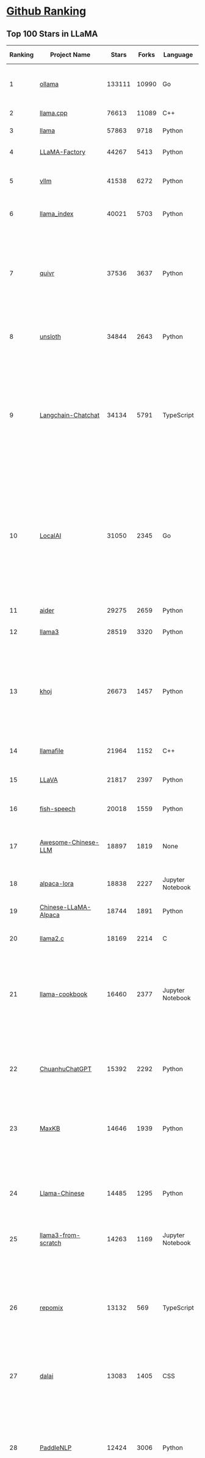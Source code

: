 [Github Ranking](../README.md)
==========

## Top 100 Stars in LLaMA

| Ranking | Project Name | Stars | Forks | Language | Open Issues | Description | Last Commit |
| ------- | ------------ | ----- | ----- | -------- | ----------- | ----------- | ----------- |
| 1 | [ollama](https://github.com/ollama/ollama) | 133111 | 10990 | Go | 1449 | Get up and running with Llama 3.3, DeepSeek-R1, Phi-4, Gemma 3, and other large language models. | 2025-03-15T19:09:04Z |
| 2 | [llama.cpp](https://github.com/ggml-org/llama.cpp) | 76613 | 11089 | C++ | 354 | LLM inference in C/C++ | 2025-03-15T17:22:48Z |
| 3 | [llama](https://github.com/meta-llama/llama) | 57863 | 9718 | Python | 423 | Inference code for Llama models | 2025-01-26T21:42:26Z |
| 4 | [LLaMA-Factory](https://github.com/hiyouga/LLaMA-Factory) | 44267 | 5413 | Python | 352 | Unified Efficient Fine-Tuning of 100+ LLMs & VLMs (ACL 2024) | 2025-03-15T12:55:25Z |
| 5 | [vllm](https://github.com/vllm-project/vllm) | 41538 | 6272 | Python | 1427 | A high-throughput and memory-efficient inference and serving engine for LLMs | 2025-03-16T03:26:19Z |
| 6 | [llama_index](https://github.com/run-llama/llama_index) | 40021 | 5703 | Python | 697 | LlamaIndex is the leading framework for building LLM-powered agents over your data. | 2025-03-14T22:35:33Z |
| 7 | [quivr](https://github.com/QuivrHQ/quivr) | 37536 | 3637 | Python | 25 | Opiniated RAG for integrating GenAI in your apps 🧠   Focus on your product rather than the RAG. Easy integration in existing products with customisation!  Any LLM: GPT4, Groq, Llama. Any Vectorstore: PGVector, Faiss. Any Files. Anyway you want.  | 2025-03-14T15:10:35Z |
| 8 | [unsloth](https://github.com/unslothai/unsloth) | 34844 | 2643 | Python | 849 | Finetune Llama 3.3, DeepSeek-R1, Gemma 3 & Reasoning LLMs 2x faster with 70% less memory! 🦥 | 2025-03-16T02:40:04Z |
| 9 | [Langchain-Chatchat](https://github.com/chatchat-space/Langchain-Chatchat) | 34134 | 5791 | TypeScript | 191 | Langchain-Chatchat（原Langchain-ChatGLM）基于 Langchain 与 ChatGLM, Qwen 与 Llama 等语言模型的 RAG 与 Agent 应用 \| Langchain-Chatchat (formerly langchain-ChatGLM), local knowledge based LLM (like ChatGLM, Qwen and Llama) RAG and Agent app with langchain  | 2024-11-29T05:06:44Z |
| 10 | [LocalAI](https://github.com/mudler/LocalAI) | 31050 | 2345 | Go | 412 | :robot: The free, Open Source alternative to OpenAI, Claude and others. Self-hosted and local-first. Drop-in replacement for OpenAI,  running on consumer-grade hardware. No GPU required. Runs gguf, transformers, diffusers and many more models architectures. Features: Generate Text, Audio, Video, Images, Voice Cloning, Distributed, P2P inference | 2025-03-15T21:43:48Z |
| 11 | [aider](https://github.com/Aider-AI/aider) | 29275 | 2659 | Python | 606 | aider is AI pair programming in your terminal | 2025-03-15T02:43:45Z |
| 12 | [llama3](https://github.com/meta-llama/llama3) | 28519 | 3320 | Python | 167 | The official Meta Llama 3 GitHub site | 2025-01-26T21:39:06Z |
| 13 | [khoj](https://github.com/khoj-ai/khoj) | 26673 | 1457 | Python | 69 | Your AI second brain. Self-hostable. Get answers from the web or your docs. Build custom agents, schedule automations, do deep research. Turn any online or local LLM into your personal, autonomous AI (gpt, claude, gemini, llama, qwen, mistral). Get started - free. | 2025-03-13T20:44:12Z |
| 14 | [llamafile](https://github.com/Mozilla-Ocho/llamafile) | 21964 | 1152 | C++ | 143 | Distribute and run LLMs with a single file. | 2025-03-14T20:33:27Z |
| 15 | [LLaVA](https://github.com/haotian-liu/LLaVA) | 21817 | 2397 | Python | 1052 | [NeurIPS'23 Oral] Visual Instruction Tuning (LLaVA) built towards GPT-4V level capabilities and beyond. | 2024-08-12T09:52:38Z |
| 16 | [fish-speech](https://github.com/fishaudio/fish-speech) | 20018 | 1559 | Python | 44 | SOTA Open Source TTS | 2025-03-03T18:44:04Z |
| 17 | [Awesome-Chinese-LLM](https://github.com/HqWu-HITCS/Awesome-Chinese-LLM) | 18897 | 1819 | None | 5 | 整理开源的中文大语言模型，以规模较小、可私有化部署、训练成本较低的模型为主，包括底座模型，垂直领域微调及应用，数据集与教程等。 | 2024-09-19T11:06:18Z |
| 18 | [alpaca-lora](https://github.com/tloen/alpaca-lora) | 18838 | 2227 | Jupyter Notebook | 333 | Instruct-tune LLaMA on consumer hardware | 2024-07-29T13:37:49Z |
| 19 | [Chinese-LLaMA-Alpaca](https://github.com/ymcui/Chinese-LLaMA-Alpaca) | 18744 | 1891 | Python | 1 | 中文LLaMA&Alpaca大语言模型+本地CPU/GPU训练部署 (Chinese LLaMA & Alpaca LLMs) | 2024-04-30T04:28:38Z |
| 20 | [llama2.c](https://github.com/karpathy/llama2.c) | 18169 | 2214 | C | 122 | Inference Llama 2 in one file of pure C | 2024-08-06T09:44:40Z |
| 21 | [llama-cookbook](https://github.com/meta-llama/llama-cookbook) | 16460 | 2377 | Jupyter Notebook | 14 | Welcome to the Llama Cookbook! This is your go to guide for Building with Llama: Getting started with Inference, Fine-Tuning, RAG. We also show you how to solve end to end problems using Llama model family and using them on various provider services   | 2025-03-11T21:47:13Z |
| 22 | [ChuanhuChatGPT](https://github.com/GaiZhenbiao/ChuanhuChatGPT) | 15392 | 2292 | Python | 122 | GUI for ChatGPT API and many LLMs. Supports agents, file-based QA, GPT finetuning and query with web search. All with a neat UI. | 2025-03-13T09:36:38Z |
| 23 | [MaxKB](https://github.com/1Panel-dev/MaxKB) | 14646 | 1939 | Python | 108 | 💬 Ready-to-use & flexible RAG Chatbot, supporting mainstream large language models (LLMs) such as DeepSeek-R1, Llama 3.3, Qwen2, OpenAI and more. | 2025-03-14T11:06:05Z |
| 24 | [Llama-Chinese](https://github.com/LlamaFamily/Llama-Chinese) | 14485 | 1295 | Python | 196 | Llama中文社区，Llama3在线体验和微调模型已开放，实时汇总最新Llama3学习资料，已将所有代码更新适配Llama3，构建最好的中文Llama大模型，完全开源可商用 | 2024-09-05T13:50:43Z |
| 25 | [llama3-from-scratch](https://github.com/naklecha/llama3-from-scratch) | 14263 | 1169 | Jupyter Notebook | 13 | llama3 implementation one matrix multiplication at a time | 2024-05-23T14:34:05Z |
| 26 | [repomix](https://github.com/yamadashy/repomix) | 13132 | 569 | TypeScript | 55 | 📦 Repomix (formerly Repopack) is a powerful tool that packs your entire repository into a single, AI-friendly file. Perfect for when you need to feed your codebase to Large Language Models (LLMs) or other AI tools like Claude, ChatGPT, DeepSeek, Perplexity, Gemini, Gemma, Llama, Grok, and more. | 2025-03-15T16:38:19Z |
| 27 | [dalai](https://github.com/cocktailpeanut/dalai) | 13083 | 1405 | CSS | 293 | The simplest way to run LLaMA on your local machine | 2024-06-18T20:29:46Z |
| 28 | [PaddleNLP](https://github.com/PaddlePaddle/PaddleNLP) | 12424 | 3006 | Python | 316 | 👑 Easy-to-use and powerful NLP and LLM library with 🤗 Awesome model zoo, supporting wide-range of NLP tasks from research to industrial applications, including 🗂Text Classification,  🔍 Neural Search, ❓ Question Answering, ℹ️ Information Extraction, 📄 Document Intelligence, 💌 Sentiment Analysis etc.  | 2025-03-15T09:23:33Z |
| 29 | [sglang](https://github.com/sgl-project/sglang) | 11968 | 1256 | Python | 386 | SGLang is a fast serving framework for large language models and vision language models. | 2025-03-15T23:40:18Z |
| 30 | [h2ogpt](https://github.com/h2oai/h2ogpt) | 11720 | 1286 | Python | 284 | Private chat with local GPT with document, images, video, etc. 100% private, Apache 2.0. Supports oLLaMa, Mixtral, llama.cpp, and more. Demo: https://gpt.h2o.ai/ https://gpt-docs.h2o.ai/ | 2025-03-11T08:25:04Z |
| 31 | [ludwig](https://github.com/ludwig-ai/ludwig) | 11370 | 1201 | Python | 38 | Low-code framework for building custom LLMs, neural networks, and other AI models | 2025-03-03T20:40:07Z |
| 32 | [OpenLLM](https://github.com/bentoml/OpenLLM) | 10967 | 695 | Python | 0 | Run any open-source LLMs, such as DeepSeek and Llama, as OpenAI compatible API endpoint in the cloud. | 2025-03-12T13:59:30Z |
| 33 | [llama-gpt](https://github.com/getumbrel/llama-gpt) | 10946 | 718 | TypeScript | 84 | A self-hosted, offline, ChatGPT-like chatbot. Powered by Llama 2. 100% private, with no data leaving your device. New: Code Llama support! | 2024-04-23T18:56:06Z |
| 34 | [shell_gpt](https://github.com/TheR1D/shell_gpt) | 10528 | 830 | Python | 84 | A command-line productivity tool powered by AI large language models like GPT-4, will help you accomplish your tasks faster and more efficiently. | 2025-02-17T04:11:14Z |
| 35 | [mastra](https://github.com/mastra-ai/mastra) | 10427 | 457 | TypeScript | 53 | The TypeScript AI agent framework. ⚡ Assistants, RAG, observability. Supports any LLM: GPT-4, Claude, Gemini, Llama. | 2025-03-16T03:25:33Z |
| 36 | [petals](https://github.com/bigscience-workshop/petals) | 9501 | 543 | Python | 90 | 🌸 Run LLMs at home, BitTorrent-style. Fine-tuning and inference up to 10x faster than offloading | 2024-09-07T11:54:28Z |
| 37 | [llama-cpp-python](https://github.com/abetlen/llama-cpp-python) | 8820 | 1083 | Python | 524 | Python bindings for llama.cpp | 2025-03-12T09:30:40Z |
| 38 | [TinyLlama](https://github.com/jzhang38/TinyLlama) | 8302 | 515 | Python | 43 | The TinyLlama project is an open endeavor to pretrain a 1.1B Llama model on 3 trillion tokens. | 2024-05-03T20:21:20Z |
| 39 | [PowerInfer](https://github.com/SJTU-IPADS/PowerInfer) | 8148 | 426 | C++ | 105 | High-speed Large Language Model Serving for Local Deployment | 2025-02-19T08:15:55Z |
| 40 | [BELLE](https://github.com/LianjiaTech/BELLE) | 8076 | 766 | HTML | 104 | BELLE: Be Everyone's Large Language model Engine（开源中文对话大模型） | 2024-10-16T11:38:59Z |
| 41 | [bisheng](https://github.com/dataelement/bisheng) | 7840 | 1318 | Python | 80 | BISHENG is an open LLM devops platform for next generation Enterprise AI applications. Powerful and comprehensive features include: GenAI workflow, RAG, Agent, Unified model management, Evaluation, SFT, Dataset Management, Enterprise-level System Management, Observability and more. | 2025-03-15T17:07:16Z |
| 42 | [reor](https://github.com/reorproject/reor) | 7737 | 464 | TypeScript | 108 | Private & local AI personal knowledge management app for high entropy people. | 2025-03-01T17:29:48Z |
| 43 | [ipex-llm](https://github.com/intel/ipex-llm) | 7514 | 1328 | Python | 1086 | Accelerate local LLM inference and finetuning (LLaMA, Mistral, ChatGLM, Qwen, DeepSeek, Mixtral, Gemma, Phi, MiniCPM, Qwen-VL, MiniCPM-V, etc.) on Intel XPU (e.g., local PC with iGPU and NPU, discrete GPU such as Arc, Flex and Max); seamlessly integrate with llama.cpp, Ollama, HuggingFace, LangChain, LlamaIndex, vLLM, DeepSpeed, Axolotl, etc. | 2025-03-14T11:04:10Z |
| 44 | [llama-stack](https://github.com/meta-llama/llama-stack) | 7481 | 929 | Python | 154 | Composable building blocks to build Llama Apps | 2025-03-16T00:36:41Z |
| 45 | [open_llama](https://github.com/openlm-research/open_llama) | 7456 | 395 | None | 36 | OpenLLaMA, a permissively licensed open source reproduction of Meta AI’s LLaMA 7B trained on the RedPajama dataset | 2023-07-16T13:42:13Z |
| 46 | [GPTCache](https://github.com/zilliztech/GPTCache) | 7456 | 530 | Python | 71 | Semantic cache for LLMs. Fully integrated with LangChain and llama_index.  | 2024-09-18T02:05:21Z |
| 47 | [Chinese-LLaMA-Alpaca-2](https://github.com/ymcui/Chinese-LLaMA-Alpaca-2) | 7160 | 575 | Python | 1 | 中文LLaMA-2 & Alpaca-2大模型二期项目 + 64K超长上下文模型 (Chinese LLaMA-2 & Alpaca-2 LLMs with 64K long context models) | 2024-09-23T02:52:19Z |
| 48 | [inference](https://github.com/xorbitsai/inference) | 7020 | 574 | Python | 180 | Replace OpenAI GPT with another LLM in your app by changing a single line of code. Xinference gives you the freedom to use any LLM you need. With Xinference, you're empowered to run inference with any open-source language models, speech recognition models, and multimodal models, whether in the cloud, on-premises, or even on your laptop. | 2025-03-14T06:50:46Z |
| 49 | [langchain4j](https://github.com/langchain4j/langchain4j) | 6395 | 1211 | Java | 371 | Java version of LangChain | 2025-03-14T14:46:51Z |
| 50 | [k8sgpt](https://github.com/k8sgpt-ai/k8sgpt) | 6347 | 759 | Go | 71 | Giving Kubernetes Superpowers to everyone | 2025-03-15T18:05:33Z |
| 51 | [ms-swift](https://github.com/modelscope/ms-swift) | 6274 | 538 | Python | 432 | Use PEFT or Full-parameter to finetune 450+ LLMs (Qwen2.5, InternLM3, GLM4, Llama3.3, Mistral, Yi1.5, Baichuan2, DeepSeek-R1, ...) and 150+ MLLMs (Qwen2.5-VL, Qwen2-Audio, Llama3.2-Vision, Llava, InternVL2.5, MiniCPM-V-2.6, GLM4v, Xcomposer2.5, Yi-VL, DeepSeek-VL2, Phi3.5-Vision, GOT-OCR2, ...). | 2025-03-16T02:43:22Z |
| 52 | [Firefly](https://github.com/yangjianxin1/Firefly) | 6256 | 563 | Python | 204 | Firefly: 大模型训练工具，支持训练Qwen2.5、Qwen2、Yi1.5、Phi-3、Llama3、Gemma、MiniCPM、Yi、Deepseek、Orion、Xverse、Mixtral-8x7B、Zephyr、Mistral、Baichuan2、Llma2、Llama、Qwen、Baichuan、ChatGLM2、InternLM、Ziya2、Vicuna、Bloom等大模型 | 2024-10-24T02:27:42Z |
| 53 | [AstrBot](https://github.com/Soulter/AstrBot) | 6097 | 366 | Python | 159 | ✨ 易上手的多平台 LLM 聊天机器人及开发框架 ✨ 平台支持 QQ、QQ频道、Telegram、微信、企微、飞书 \| OpenAI、DeepSeek、Gemini、硅基流动、月之暗面、Ollama、OneAPI、Dify 等。附带 WebUI。 | 2025-03-15T06:25:16Z |
| 54 | [lit-llama](https://github.com/Lightning-AI/lit-llama) | 6040 | 520 | Python | 109 | Implementation of the LLaMA language model based on nanoGPT. Supports flash attention, Int8 and GPTQ 4bit quantization, LoRA and LLaMA-Adapter fine-tuning, pre-training. Apache 2.0-licensed. | 2024-09-06T11:38:12Z |
| 55 | [LaWGPT](https://github.com/pengxiao-song/LaWGPT) | 5936 | 549 | Python | 86 |  🎉 Repo for LaWGPT, Chinese-Llama tuned with Chinese Legal knowledge. 基于中文法律知识的大语言模型 | 2024-06-11T07:20:19Z |
| 56 | [llama-models](https://github.com/meta-llama/llama-models) | 5912 | 1008 | Python | 87 | Utilities intended for use with Llama models. | 2025-03-01T18:35:13Z |
| 57 | [lmdeploy](https://github.com/InternLM/lmdeploy) | 5849 | 508 | Python | 375 | LMDeploy is a toolkit for compressing, deploying, and serving LLMs. | 2025-03-14T13:39:07Z |
| 58 | [promptfoo](https://github.com/promptfoo/promptfoo) | 5841 | 479 | TypeScript | 153 | Test your prompts, agents, and RAGs. Red teaming, pentesting, and vulnerability scanning for LLMs. Compare performance of GPT, Claude, Gemini, Llama, and more. Simple declarative configs with command line and CI/CD integration. | 2025-03-16T03:36:17Z |
| 59 | [LLaMA-Adapter](https://github.com/OpenGVLab/LLaMA-Adapter) | 5829 | 379 | Python | 106 | [ICLR 2024] Fine-tuning LLaMA to follow Instructions within 1 Hour and 1.2M Parameters | 2024-03-14T08:12:53Z |
| 60 | [airllm](https://github.com/lyogavin/airllm) | 5738 | 456 | Jupyter Notebook | 110 | AirLLM 70B inference with single 4GB GPU | 2024-11-24T23:32:29Z |
| 61 | [serge](https://github.com/serge-chat/serge) | 5706 | 403 | Svelte | 18 | A web interface for chatting with Alpaca through llama.cpp. Fully dockerized, with an easy to use API. | 2025-03-15T06:55:41Z |
| 62 | [Baichuan-7B](https://github.com/baichuan-inc/Baichuan-7B) | 5690 | 510 | Python | 85 | A large-scale 7B pretraining language model developed by BaiChuan-Inc. | 2024-07-18T14:23:01Z |
| 63 | [llamacoder](https://github.com/Nutlope/llamacoder) | 5683 | 1225 | TypeScript | 37 | Open source Claude Artifacts – built with Llama 3.1 405B | 2025-01-22T11:28:23Z |
| 64 | [mergekit](https://github.com/arcee-ai/mergekit) | 5413 | 512 | Python | 193 | Tools for merging pretrained large language models. | 2025-03-14T05:41:46Z |
| 65 | [llama-fs](https://github.com/iyaja/llama-fs) | 5193 | 327 | TypeScript | 44 | A self-organizing file system with llama 3 | 2025-02-18T01:58:14Z |
| 66 | [enchanted](https://github.com/gluonfield/enchanted) | 5031 | 320 | Swift | 88 | Enchanted is iOS and macOS app for chatting with private self hosted language models such as Llama2, Mistral or Vicuna using Ollama. | 2025-01-27T21:47:06Z |
| 67 | [llm-answer-engine](https://github.com/developersdigest/llm-answer-engine) | 4869 | 767 | TypeScript | 25 | Build a Perplexity-Inspired Answer Engine Using Next.js, Groq, Llama-3, Langchain, OpenAI, Upstash, Brave & Serper | 2024-09-28T16:41:53Z |
| 68 | [Huatuo-Llama-Med-Chinese](https://github.com/SCIR-HI/Huatuo-Llama-Med-Chinese) | 4704 | 475 | Python | 26 | Repo for BenTsao [original name: HuaTuo (华驼)], Instruction-tuning Large Language Models with Chinese Medical Knowledge. 本草（原名：华驼）模型仓库，基于中文医学知识的大语言模型指令微调 | 2025-02-21T02:04:37Z |
| 69 | [Liger-Kernel](https://github.com/linkedin/Liger-Kernel) | 4649 | 282 | Python | 51 | Efficient Triton Kernels for LLM Training | 2025-03-15T17:53:47Z |
| 70 | [llm-scraper](https://github.com/mishushakov/llm-scraper) | 4604 | 266 | TypeScript | 11 | Turn any webpage into structured data using LLMs | 2024-08-30T17:36:16Z |
| 71 | [YuE](https://github.com/multimodal-art-projection/YuE) | 4444 | 487 | Python | 47 | YuE: Open Full-song Music Generation Foundation Model, something similar to Suno.ai but open | 2025-03-12T06:54:41Z |
| 72 | [GPT-4-LLM](https://github.com/Instruction-Tuning-with-GPT-4/GPT-4-LLM) | 4279 | 304 | HTML | 13 | Instruction Tuning with GPT-4 | 2023-06-11T13:40:30Z |
| 73 | [h2o-llmstudio](https://github.com/h2oai/h2o-llmstudio) | 4221 | 442 | Python | 36 | H2O LLM Studio - a framework and no-code GUI for fine-tuning LLMs. Documentation: https://docs.h2o.ai/h2o-llmstudio/ | 2025-03-07T08:32:53Z |
| 74 | [g1](https://github.com/bklieger-groq/g1) | 4194 | 378 | Python | 1 | g1: Using Llama-3.1 70b on Groq to create o1-like reasoning chains | 2025-01-27T18:36:13Z |
| 75 | [llama-stack-apps](https://github.com/meta-llama/llama-stack-apps) | 4168 | 614 | None | 19 | Agentic components of the Llama Stack APIs | 2025-03-15T00:06:41Z |
| 76 | [llama-dl](https://github.com/shawwn/llama-dl) | 4164 | 417 | Shell | 9 | High-speed download of LLaMA, Facebook's 65B parameter GPT model | 2023-06-28T16:56:55Z |
| 77 | [Chinese-Vicuna](https://github.com/Facico/Chinese-Vicuna) | 4151 | 419 | C | 65 | Chinese-Vicuna: A Chinese Instruction-following LLaMA-based Model —— 一个中文低资源的llama+lora方案，结构参考alpaca | 2024-11-14T12:37:47Z |
| 78 | [llama3-Chinese-chat](https://github.com/CrazyBoyM/llama3-Chinese-chat) | 4139 | 340 | Python | 29 | Llama3、Llama3.1 中文仓库（随书籍撰写中...  各种网友及厂商微调、魔改版本有趣权重 & 训练、推理、评测、部署教程视频 & 文档） | 2024-09-16T10:05:58Z |
| 79 | [awesome-LLM-resourses](https://github.com/WangRongsheng/awesome-LLM-resourses) | 4103 | 427 | None | 0 | 🧑‍🚀 全世界最好的LLM资料总结（数据处理、模型训练、模型部署、o1 模型、小语言模型、视觉语言模型） \| Summary of the world's best LLM resources.  | 2025-03-15T11:01:32Z |
| 80 | [data-juicer](https://github.com/modelscope/data-juicer) | 3919 | 217 | Python | 27 | Data processing for and with foundation models!  🍎 🍋 🌽 ➡️ ➡️🍸 🍹 🍷 | 2025-03-14T18:36:22Z |
| 81 | [llama_cloud_services](https://github.com/run-llama/llama_cloud_services) | 3778 | 371 | Python | 227 | Knowledge Agents and Management in the Cloud | 2025-03-15T02:19:12Z |
| 82 | [MedicalGPT](https://github.com/shibing624/MedicalGPT) | 3700 | 540 | Python | 38 | MedicalGPT: Training Your Own Medical GPT Model with ChatGPT Training Pipeline. 训练医疗大模型，实现了包括增量预训练(PT)、有监督微调(SFT)、RLHF、DPO、ORPO、GRPO。 | 2025-03-08T06:10:17Z |
| 83 | [llama-hub](https://github.com/run-llama/llama-hub) | 3470 | 737 | Jupyter Notebook | 82 | A library of data loaders for LLMs made by the community -- to be used with LlamaIndex and/or LangChain | 2024-03-01T15:17:16Z |
| 84 | [fastllm](https://github.com/ztxz16/fastllm) | 3433 | 351 | C++ | 234 | 纯c++的全平台llm加速库，支持python调用，chatglm-6B级模型单卡可达10000+token / s，支持glm, llama, moss基座，手机端流畅运行 | 2025-03-16T02:06:08Z |
| 85 | [obsidian-smart-connections](https://github.com/brianpetro/obsidian-smart-connections) | 3405 | 199 | JavaScript | 338 | Chat with your notes & see links to related content with AI embeddings. Use local models or 100+ via APIs like Claude, Gemini, ChatGPT & Llama 3 | 2025-03-04T01:00:25Z |
| 86 | [higgsfield](https://github.com/higgsfield-ai/higgsfield) | 3322 | 557 | Jupyter Notebook | 1 | Fault-tolerant, highly scalable GPU orchestration, and a machine learning framework designed for training models with billions to trillions of parameters | 2024-05-25T17:43:07Z |
| 87 | [zero_nlp](https://github.com/yuanzhoulvpi2017/zero_nlp) | 3292 | 393 | Jupyter Notebook | 100 | 中文nlp解决方案(大模型、数据、模型、训练、推理)  | 2025-02-12T13:56:56Z |
| 88 | [YAYI](https://github.com/wenge-research/YAYI) | 3264 | 43 | Python | 0 | 雅意大模型：为客户打造安全可靠的专属大模型，基于大规模中英文多领域指令数据训练的 LlaMA 2 & BLOOM 系列模型，由中科闻歌算法团队研发。(Repo for YaYi Chinese LLMs based on LlaMA2 & BLOOM) | 2024-01-17T07:37:16Z |
| 89 | [casibase](https://github.com/casibase/casibase) | 3262 | 394 | Go | 35 | ⚡️Open-source enterprise-level AI knowledge base and Manus-like agent management platform with admin UI, user management and Single-Sign-On⚡️, supports ChatGPT, Claude, DeepSeek R1, Llama, Ollama, HuggingFace, etc., chat bot demo: https://ai.casibase.com, admin UI demo: https://ai-admin.casibase.com | 2025-03-15T12:02:40Z |
| 90 | [LangChain-ChatGLM-Webui](https://github.com/X-D-Lab/LangChain-ChatGLM-Webui) | 3239 | 488 | Python | 45 | 基于LangChain和ChatGLM-6B等系列LLM的针对本地知识库的自动问答 | 2024-04-15T15:03:05Z |
| 91 | [InternGPT](https://github.com/OpenGVLab/InternGPT) | 3214 | 231 | Python | 19 | InternGPT (iGPT) is an open source demo platform where you can easily showcase your AI models. Now it supports DragGAN, ChatGPT, ImageBind, multimodal chat like GPT-4, SAM, interactive image editing, etc. Try it at igpt.opengvlab.com (支持DragGAN、ChatGPT、ImageBind、SAM的在线Demo系统) | 2024-08-20T12:51:03Z |
| 92 | [langroid](https://github.com/langroid/langroid) | 3155 | 304 | Python | 50 | Harness LLMs with Multi-Agent Programming | 2025-03-16T02:25:54Z |
| 93 | [Linly](https://github.com/CVI-SZU/Linly) | 3047 | 234 | Python | 109 | Chinese-LLaMA 1&2、Chinese-Falcon 基础模型；ChatFlow中文对话模型；中文OpenLLaMA模型；NLP预训练/指令微调数据集 | 2024-04-14T05:19:19Z |
| 94 | [GPTQ-for-LLaMa](https://github.com/qwopqwop200/GPTQ-for-LLaMa) | 3045 | 461 | Python | 61 | 4 bits quantization of LLaMA using GPTQ | 2024-07-13T04:45:28Z |
| 95 | [LLamaSharp](https://github.com/SciSharp/LLamaSharp) | 3043 | 395 | C# | 155 | A C#/.NET library to run LLM (🦙LLaMA/LLaVA) on your local device efficiently. | 2025-03-15T23:31:19Z |
| 96 | [lightllm](https://github.com/ModelTC/lightllm) | 3023 | 236 | Python | 68 | LightLLM is a Python-based LLM (Large Language Model) inference and serving framework, notable for its lightweight design, easy scalability, and high-speed performance. | 2025-03-14T18:03:12Z |
| 97 | [tensorzero](https://github.com/tensorzero/tensorzero) | 3011 | 185 | Rust | 109 | TensorZero creates a feedback loop for optimizing LLM applications — turning production data into smarter, faster, and cheaper models. | 2025-03-15T20:25:48Z |
| 98 | [PurpleLlama](https://github.com/meta-llama/PurpleLlama) | 2962 | 496 | Python | 8 | Set of tools to assess and improve LLM security. | 2025-02-14T21:34:34Z |
| 99 | [Video-LLaMA](https://github.com/DAMO-NLP-SG/Video-LLaMA) | 2947 | 269 | Python | 61 | [EMNLP 2023 Demo] Video-LLaMA: An Instruction-tuned Audio-Visual Language Model for Video Understanding | 2024-06-04T07:06:41Z |
| 100 | [AGiXT](https://github.com/Josh-XT/AGiXT) | 2936 | 391 | Python | 4 | AGiXT is a dynamic AI Agent Automation Platform that seamlessly orchestrates instruction management and complex task execution across diverse AI providers. Combining adaptive memory, smart features, and a versatile plugin system, AGiXT delivers efficient and comprehensive AI solutions. | 2025-03-14T13:20:42Z |

